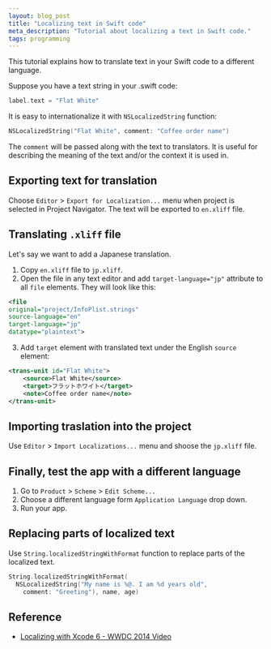 ```yaml
---
layout: blog_post
title: "Localizing text in Swift code"
meta_description: "Tutorial about localizing a text in Swift code."
tags: programming
---
```


This tutorial explains how to translate text in your Swift code to a different language.

Suppose you have a text string in your .swift code:

```swift
label.text = "Flat White"
```

It is easy to internationalize it with `NSLocalizedString` function:

```swift
NSLocalizedString("Flat White", comment: "Coffee order name")
```

The `comment` will be passed along with the text to translators. It is useful for describing the meaning of the text and/or the context it is used in.

## Exporting text for translation

Choose `Editor` > `Export for Localization...` menu when project is selected in Project Navigator. The text will be exported to `en.xliff` file.

## Translating `.xliff` file

Let's say we want to add a Japanese translation.

1. Copy `en.xliff` file to `jp.xliff`.
1. Open the file in any text editor and add `target-language="jp"` attribute to all `file` elements. They will look like this:

  ```xml
  <file
  original="project/InfoPlist.strings"
  source-language="en"
  target-language="jp"
  datatype="plaintext">
  ```

3. Add `target` element with translated text under the English `source` element:

  ```xml
  <trans-unit id="Flat White">
      <source>Flat White</source>
      <target>フラットホワイト</target>
      <note>Coffee order name</note>
  </trans-unit>
  ```

## Importing traslation into the project

Use `Editor` > `Import Localizations...` menu and shoose the `jp.xliff` file.

## Finally, test the app with a different language

1. Go to `Product` > `Scheme` > `Edit Scheme...`
1. Choose a different language form `Application Language` drop down.
1. Run your app.

## Replacing parts of localized text

Use `String.localizedStringWithFormat` function to replace parts of the localized text.

```swift
String.localizedStringWithFormat(
  NSLocalizedString("My name is %@. I am %d years old",
    comment: "Greeting"), name, age)

```

## Reference

* [Localizing with Xcode 6 - WWDC 2014 Video](https://developer.apple.com/videos/wwdc/2014/?id=412)

